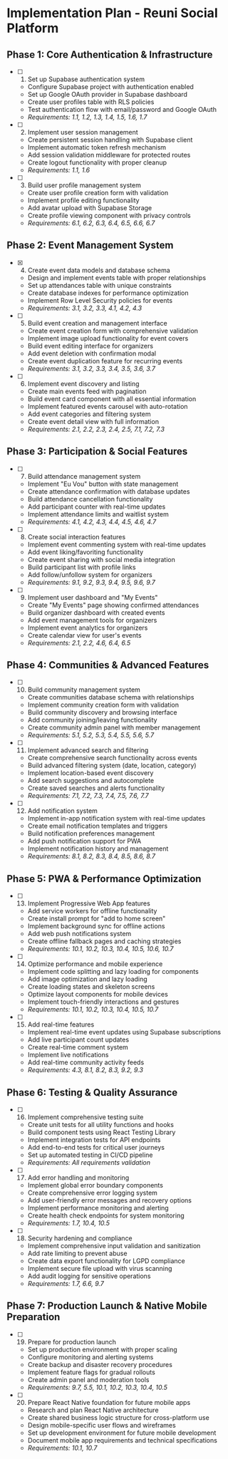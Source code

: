 # Implementation Plan - Reuni Social Platform

## Phase 1: Core Authentication & Infrastructure

- [ ] 1. Set up Supabase authentication system
  - Configure Supabase project with authentication enabled
  - Set up Google OAuth provider in Supabase dashboard
  - Create user profiles table with RLS policies
  - Test authentication flow with email/password and Google OAuth
  - _Requirements: 1.1, 1.2, 1.3, 1.4, 1.5, 1.6, 1.7_

- [ ] 2. Implement user session management
  - Create persistent session handling with Supabase client
  - Implement automatic token refresh mechanism
  - Add session validation middleware for protected routes
  - Create logout functionality with proper cleanup
  - _Requirements: 1.1, 1.6_

- [ ] 3. Build user profile management system
  - Create user profile creation form with validation
  - Implement profile editing functionality
  - Add avatar upload with Supabase Storage
  - Create profile viewing component with privacy controls
  - _Requirements: 6.1, 6.2, 6.3, 6.4, 6.5, 6.6, 6.7_

## Phase 2: Event Management System

- [x] 4. Create event data models and database schema


  - Design and implement events table with proper relationships
  - Set up attendances table with unique constraints
  - Create database indexes for performance optimization
  - Implement Row Level Security policies for events
  - _Requirements: 3.1, 3.2, 3.3, 4.1, 4.2, 4.3_



- [ ] 5. Build event creation and management interface
  - Create event creation form with comprehensive validation
  - Implement image upload functionality for event covers
  - Build event editing interface for organizers
  - Add event deletion with confirmation modal
  - Create event duplication feature for recurring events
  - _Requirements: 3.1, 3.2, 3.3, 3.4, 3.5, 3.6, 3.7_

- [ ] 6. Implement event discovery and listing
  - Create main events feed with pagination
  - Build event card component with all essential information
  - Implement featured events carousel with auto-rotation
  - Add event categories and filtering system
  - Create event detail view with full information
  - _Requirements: 2.1, 2.2, 2.3, 2.4, 2.5, 7.1, 7.2, 7.3_

## Phase 3: Participation & Social Features

- [ ] 7. Build attendance management system
  - Implement "Eu Vou" button with state management
  - Create attendance confirmation with database updates
  - Build attendance cancellation functionality
  - Add participant counter with real-time updates
  - Implement attendance limits and waitlist system
  - _Requirements: 4.1, 4.2, 4.3, 4.4, 4.5, 4.6, 4.7_

- [ ] 8. Create social interaction features
  - Implement event commenting system with real-time updates
  - Add event liking/favoriting functionality
  - Create event sharing with social media integration
  - Build participant list with profile links
  - Add follow/unfollow system for organizers
  - _Requirements: 9.1, 9.2, 9.3, 9.4, 9.5, 9.6, 9.7_

- [ ] 9. Implement user dashboard and "My Events"
  - Create "My Events" page showing confirmed attendances
  - Build organizer dashboard with created events
  - Add event management tools for organizers
  - Implement event analytics for organizers
  - Create calendar view for user's events
  - _Requirements: 2.1, 2.2, 4.6, 6.4, 6.5_

## Phase 4: Communities & Advanced Features

- [ ] 10. Build community management system
  - Create communities database schema with relationships
  - Implement community creation form with validation
  - Build community discovery and browsing interface
  - Add community joining/leaving functionality
  - Create community admin panel with member management
  - _Requirements: 5.1, 5.2, 5.3, 5.4, 5.5, 5.6, 5.7_

- [ ] 11. Implement advanced search and filtering
  - Create comprehensive search functionality across events
  - Build advanced filtering system (date, location, category)
  - Implement location-based event discovery
  - Add search suggestions and autocomplete
  - Create saved searches and alerts functionality
  - _Requirements: 7.1, 7.2, 7.3, 7.4, 7.5, 7.6, 7.7_

- [ ] 12. Add notification system
  - Implement in-app notification system with real-time updates
  - Create email notification templates and triggers
  - Build notification preferences management
  - Add push notification support for PWA
  - Implement notification history and management
  - _Requirements: 8.1, 8.2, 8.3, 8.4, 8.5, 8.6, 8.7_

## Phase 5: PWA & Performance Optimization

- [ ] 13. Implement Progressive Web App features
  - Add service workers for offline functionality
  - Create install prompt for "add to home screen"
  - Implement background sync for offline actions
  - Add web push notifications system
  - Create offline fallback pages and caching strategies
  - _Requirements: 10.1, 10.2, 10.3, 10.4, 10.5, 10.6, 10.7_

- [ ] 14. Optimize performance and mobile experience
  - Implement code splitting and lazy loading for components
  - Add image optimization and lazy loading
  - Create loading states and skeleton screens
  - Optimize layout components for mobile devices
  - Implement touch-friendly interactions and gestures
  - _Requirements: 10.1, 10.2, 10.3, 10.4, 10.5, 10.7_

- [ ] 15. Add real-time features
  - Implement real-time event updates using Supabase subscriptions
  - Add live participant count updates
  - Create real-time comment system
  - Implement live notifications
  - Add real-time community activity feeds
  - _Requirements: 4.3, 8.1, 8.2, 8.3, 9.2, 9.3_

## Phase 6: Testing & Quality Assurance

- [ ] 16. Implement comprehensive testing suite
  - Create unit tests for all utility functions and hooks
  - Build component tests using React Testing Library
  - Implement integration tests for API endpoints
  - Add end-to-end tests for critical user journeys
  - Set up automated testing in CI/CD pipeline
  - _Requirements: All requirements validation_

- [ ] 17. Add error handling and monitoring
  - Implement global error boundary components
  - Create comprehensive error logging system
  - Add user-friendly error messages and recovery options
  - Implement performance monitoring and alerting
  - Create health check endpoints for system monitoring
  - _Requirements: 1.7, 10.4, 10.5_

- [ ] 18. Security hardening and compliance
  - Implement comprehensive input validation and sanitization
  - Add rate limiting to prevent abuse
  - Create data export functionality for LGPD compliance
  - Implement secure file upload with virus scanning
  - Add audit logging for sensitive operations
  - _Requirements: 1.7, 6.6, 9.7_

## Phase 7: Production Launch & Native Mobile Preparation

- [ ] 19. Prepare for production launch
  - Set up production environment with proper scaling
  - Configure monitoring and alerting systems
  - Create backup and disaster recovery procedures
  - Implement feature flags for gradual rollouts
  - Create admin panel and moderation tools
  - _Requirements: 9.7, 5.5, 10.1, 10.2, 10.3, 10.4, 10.5_

- [ ] 20. Prepare React Native foundation for future mobile apps
  - Research and plan React Native architecture
  - Create shared business logic structure for cross-platform use
  - Design mobile-specific user flows and wireframes
  - Set up development environment for future mobile development
  - Document mobile app requirements and technical specifications
  - _Requirements: 10.1, 10.7_